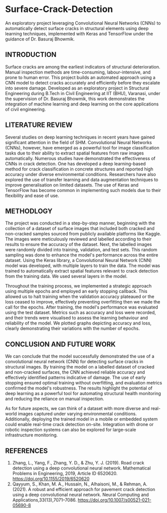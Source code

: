 # Surface-Crack-Detection

An exploratory project leveraging Convolutional Neural Networks (CNNs) to automatically detect surface cracks in structural elements using deep learning techniques, implemented with Keras and TensorFlow under the guidance of Dr. Basuraj Bhowmik.

## INTRODUCTION

Surface cracks are among the earliest indicators of structural deterioration. Manual inspection methods are time-consuming, labour-intensive, and prone to human error. This project builds an automated approach using a CNN model to detect cracks accurately and efficiently before they escalate into severe damage.
Developed as an exploratory project in Structural Engineering during B.Tech in Civil Engineering at IIT (BHU), Varanasi, under the supervision of Dr. Basuraj Bhowmik, this work demonstrates the integration of machine learning and deep learning on the core applications of civil engineering.

## LITERATURE REVIEW

Several studies on deep learning techniques in recent years have gained significant attention in the field of SHM. Convolutional Neural Networks (CNNs), however, have emerged as a powerful tool for image classification tasks due to their ability to extract spatial features from raw images automatically. Numerous studies have demonstrated the effectiveness of CNNs in crack detection. One has developed a deep learning-based method for crack classification in concrete structures and reported high accuracy under diverse environmental conditions. Researchers have also explored the use of transfer learning and data augmentation techniques to improve generalisation on limited datasets. The use of Keras and TensorFlow has become common in implementing such models due to their flexibility and ease of use.

## METHODLOGY

The project was conducted in a step-by-step manner, beginning with the collection of a dataset of surface images that included both cracked and non-cracked samples sourced from publicly available platforms like Kaggle. The images were meticulously reviewed and labelled according to their results to ensure the accuracy of the dataset.
Next, the labelled images were randomly divided into training, validation, and test sets. This random sampling was done to enhance the model's performance across the entire dataset.
Using the Keras library, a Convolutional Neural Network (CNN) model was developed, with multiple layers to train the data. The model was trained to automatically extract spatial features relevant to crack detection from the training data. We used several layers in the model.

Throughout the training process, we implemented a strategic approach using multiple epochs and employed an early stopping callback. This allowed us to halt training when the validation accuracy plateaued or the loss ceased to improve, effectively preventing overfitting then we made the call for the epochs.
After training, the model's performance was evaluated using the test dataset. Metrics such as accuracy and loss were recorded, and their trends were visualised to assess the learning behaviour and reliability of the model. We plotted graphs depicting accuracy and loss, clearly demonstrating their variations with the number of epochs.

## CONCLUSION AND FUTURE WORK

We can conclude that the model successfully demonstrated the use of a convolutional neural network (CNN) for detecting surface cracks in structural images.  By training the model on a labelled dataset of cracked and non-cracked surfaces, the CNN achieved reliable accuracy and effectively identified patterns indicative of damage. The use of early stopping ensured optimal training without overfitting, and evaluation metrics confirmed the model's robustness. The results highlight the potential of deep learning as a powerful tool for automating structural health monitoring and reducing the reliance on manual inspection.

As for future aspects, we can think of a dataset with more diverse and real-world images captured under varying environmental conditions. Additionally, deploying the trained model in a mobile or embedded system could enable real-time crack detection on-site. Integration with drone or robotic inspection systems can also be explored for large-scale infrastructure monitoring.

## REFERENCES

1. Zhang, L., Yang, F., Zhang, Y. D., & Zhu, Y. J. (2019). Road crack detection using a deep convolutional neural network. Mathematical Problems in Engineering, 2019, Article ID 6520620. 
https://doi.org/10.1155/2019/6520620
2. Qayyum, S., Khan, M. A., Hussain, N., Alhaisoni, M., & Rehman, A. (2021). A robust and efficient approach for pavement crack detection using a deep convolutional neural network. Neural Computing and Applications,33(13),7071–7086. 
https://doi.org/10.1007/s00521-021-05690-8
